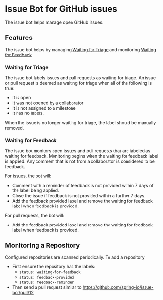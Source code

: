 # Issue Bot for GitHub issues

The issue bot helps manage open GitHub issues.

## Features

The issue bot helps by managing [Waiting for Triage](#waiting-for-triage) and monitoring [Waiting for Feedback](#waiting-for-feedback).

### Waiting for Triage

The issue bot labels issues and pull requests as waiting for triage.
An issue or pull request is deemed as waiting for triage when all of the following is true:
* It is open
* It was not opened by a collaborator
* It is not assigned to a milestone
* It has no labels.

When the issue is no longer waiting for triage, the label should be manually removed.

### Waiting for Feedback

The issue bot monitors open issues and pull requests that are labeled as waiting for
feedback. Monitoring begins when the waiting for feedback label is applied. Any comment
that is not from a collaborator is considered to be feedback.

For issues, the bot will:

* Comment with a reminder of feedback is not provided within 7 days of the label being
  applied.
* Close the issue if feedback is not provided within a further 7 days.
* Add the feedback provided label and remove the waiting for feedback label when feedback
  is provided.

For pull requests, the bot will:

* Add the feedback provided label and remove the waiting for feedback label when feedback
  is provided.

## Monitoring a Repository

Configured repositories are scanned periodically.
To add a repository:

* First ensure the repository has the labels:
  * `status: waiting-for-feedback`
  * `status: feedback-provided`
  * `status: feedback-reminder`
* Then send a pull request similar to https://github.com/spring-io/issue-bot/pull/12
